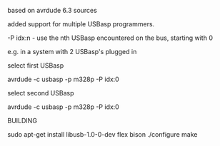based on avrdude 6.3 sources

added support for multiple USBasp programmers.

-P idx:n - use the nth USBasp encountered on the bus, starting with 0

e.g. in a system with 2 USBasp's plugged in

select first USBasp

avrdude -c usbasp -p m328p -P idx:0

select second USBasp

avrdude -c usbasp -p m328p -P idx:0

BUILDING

sudo apt-get install libusb-1.0-0-dev flex bison
./configure
make